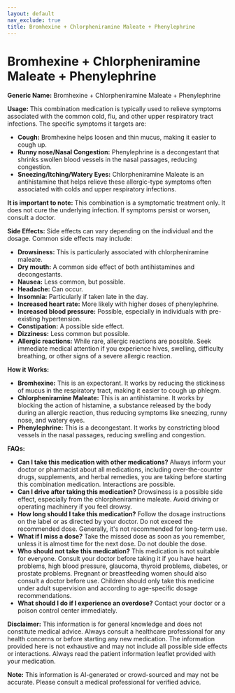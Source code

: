 ```yaml
---
layout: default
nav_exclude: true
title: Bromhexine + Chlorpheniramine Maleate + Phenylephrine
---
```


# Bromhexine + Chlorpheniramine Maleate + Phenylephrine

**Generic Name:** Bromhexine + Chlorpheniramine Maleate + Phenylephrine

**Usage:** This combination medication is typically used to relieve symptoms associated with the common cold, flu, and other upper respiratory tract infections.  The specific symptoms it targets are:

* **Cough:** Bromhexine helps loosen and thin mucus, making it easier to cough up.
* **Runny nose/Nasal Congestion:** Phenylephrine is a decongestant that shrinks swollen blood vessels in the nasal passages, reducing congestion.
* **Sneezing/Itching/Watery Eyes:** Chlorpheniramine Maleate is an antihistamine that helps relieve these allergic-type symptoms often associated with colds and upper respiratory infections.

**It is important to note:** This combination is a symptomatic treatment only.  It does not cure the underlying infection.  If symptoms persist or worsen, consult a doctor.

**Side Effects:**  Side effects can vary depending on the individual and the dosage. Common side effects may include:

* **Drowsiness:** This is particularly associated with chlorpheniramine maleate.
* **Dry mouth:** A common side effect of both antihistamines and decongestants.
* **Nausea:**  Less common, but possible.
* **Headache:** Can occur.
* **Insomnia:**  Particularly if taken late in the day.
* **Increased heart rate:** More likely with higher doses of phenylephrine.
* **Increased blood pressure:**  Possible, especially in individuals with pre-existing hypertension.
* **Constipation:**  A possible side effect.
* **Dizziness:**  Less common but possible.
* **Allergic reactions:** While rare, allergic reactions are possible. Seek immediate medical attention if you experience hives, swelling, difficulty breathing, or other signs of a severe allergic reaction.


**How it Works:**

* **Bromhexine:**  This is an expectorant. It works by reducing the stickiness of mucus in the respiratory tract, making it easier to cough up phlegm.
* **Chlorpheniramine Maleate:** This is an antihistamine. It works by blocking the action of histamine, a substance released by the body during an allergic reaction, thus reducing symptoms like sneezing, runny nose, and watery eyes.
* **Phenylephrine:** This is a decongestant.  It works by constricting blood vessels in the nasal passages, reducing swelling and congestion.

**FAQs:**

* **Can I take this medication with other medications?**  Always inform your doctor or pharmacist about all medications, including over-the-counter drugs, supplements, and herbal remedies, you are taking before starting this combination medication.  Interactions are possible.
* **Can I drive after taking this medication?**  Drowsiness is a possible side effect, especially from the chlorpheniramine maleate. Avoid driving or operating machinery if you feel drowsy.
* **How long should I take this medication?**  Follow the dosage instructions on the label or as directed by your doctor.  Do not exceed the recommended dose.  Generally, it's not recommended for long-term use.
* **What if I miss a dose?**  Take the missed dose as soon as you remember, unless it is almost time for the next dose. Do not double the dose.
* **Who should not take this medication?**  This medication is not suitable for everyone. Consult your doctor before taking it if you have heart problems, high blood pressure, glaucoma, thyroid problems, diabetes, or prostate problems.  Pregnant or breastfeeding women should also consult a doctor before use.  Children should only take this medicine under adult supervision and according to age-specific dosage recommendations.
* **What should I do if I experience an overdose?**  Contact your doctor or a poison control center immediately.


**Disclaimer:** This information is for general knowledge and does not constitute medical advice.  Always consult a healthcare professional for any health concerns or before starting any new medication.  The information provided here is not exhaustive and may not include all possible side effects or interactions.  Always read the patient information leaflet provided with your medication.


**Note:** This information is AI-generated or crowd-sourced and may not be accurate. Please consult a medical professional for verified advice.
